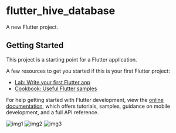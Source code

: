 # flutter_hive_database

A new Flutter project.

## Getting Started

This project is a starting point for a Flutter application.

A few resources to get you started if this is your first Flutter project:

- [Lab: Write your first Flutter app](https://docs.flutter.dev/get-started/codelab)
- [Cookbook: Useful Flutter samples](https://docs.flutter.dev/cookbook)

For help getting started with Flutter development, view the
[online documentation](https://docs.flutter.dev/), which offers tutorials,
samples, guidance on mobile development, and a full API reference.


![img1](https://user-images.githubusercontent.com/16983215/202716908-dbfebb53-3322-4c9a-bca8-03886c219245.png)
![img2](https://user-images.githubusercontent.com/16983215/202716929-698354b9-db77-4f38-8add-0441f60638b0.png)
![img3](https://user-images.githubusercontent.com/16983215/202716936-78211e9f-34d6-4861-a49d-62c486520840.png)
